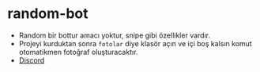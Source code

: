 # random-bot
  
   - Random bir bottur amacı yoktur, snipe gibi özellikler vardır.
   - Projeyi kurduktan sonra `fotolar` diye klasör açın ve içi boş kalsın komut otomatikmen fotoğraf oluşturacaktır.
   - [Discord](https://discord.gg/SGdy3jtMCB)

